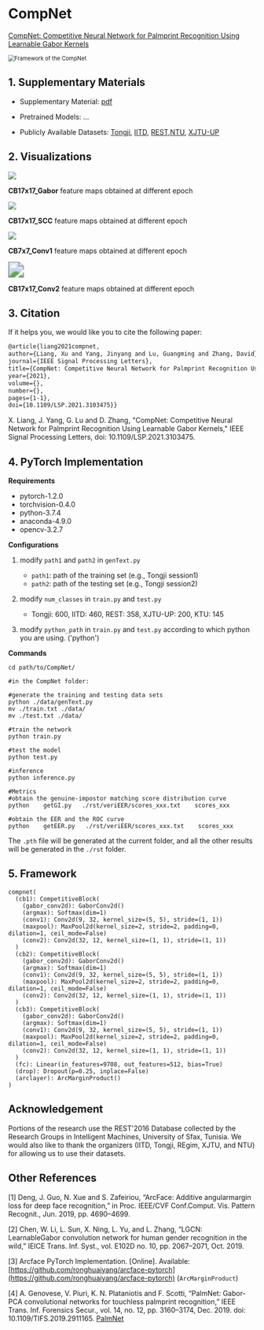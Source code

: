 # CompNet
[CompNet: Competitive Neural Network for Palmprint Recognition Using Learnable Gabor Kernels](https://ieeexplore.ieee.org/document/9512475)

<img src="./res/compnet.png" alt="Framework of the CompNet" style="zoom:80%;" />





## 1. Supplementary Materials

- Supplementary Material: [pdf](https://github.com/xuliangcs/compnet/blob/main/Supplementary%20Material.pdf)

- Pretrained Models: ...

- Publicly Available Datasets: [Tongji](https://sse.tongji.edu.cn/linzhang/contactlesspalm/index.htm), [IITD](https://www4.comp.polyu.edu.hk/~csajaykr/IITD/Database_Palm.htm), [REST](www.regim.org/publications/databases/regim-sfax-tunisian-hand-database2016-rest2016/),[NTU](https://github.com/BFLTeam/NTU_Dataset), [XJTU-UP](https://gr.xjtu.edu.cn/en/web/bell)





## 2. Visualizations
![](./res/05_cb2_gabor.gif)

**CB17x17_Gabor** feature maps obtained at different epoch

![](./res/06_cb2_scc.gif)

**CB17x17_SCC** feature maps obtained at different epoch

![](./res/11_cb3_conv1.gif)

**CB7x7_Conv1** feature maps obtained at different epoch 

<img src="./res/08_cb2_conv2.gif" style="zoom:200%;" />

**CB17x17_Conv2** feature maps obtained at different epoch





## 3. Citation

If it helps you, we would like you to cite the following paper:

```tex
@article{liang2021compnet,  
author={Liang, Xu and Yang, Jinyang and Lu, Guangming and Zhang, David},  
journal={IEEE Signal Processing Letters},   
title={CompNet: Competitive Neural Network for Palmprint Recognition Using Learnable Gabor Kernels},   
year={2021},  
volume={},  
number={},  
pages={1-1},  
doi={10.1109/LSP.2021.3103475}}
```

X. Liang, J. Yang, G. Lu and D. Zhang, "CompNet: Competitive Neural  Network for Palmprint Recognition Using Learnable Gabor Kernels," IEEE Signal Processing Letters, doi: 10.1109/LSP.2021.3103475.







## 4. PyTorch Implementation
**Requirements**

- pytorch-1.2.0 
- torchvision-0.4.0
- python-3.7.4
- anaconda-4.9.0
- opencv-3.2.7 


**Configurations**

1. modify `path1` and `path2` in `genText.py`

    - `path1`: path of the training set (e.g., Tongji session1)
    - `path2`: path of the testing set (e.g., Tongji session2)
    
2. modify `num_classes` in `train.py` and `test.py`
    - Tongji: 600, IITD: 460, REST: 358, XJTU-UP: 200, KTU: 145
    
3. modify `python_path` in `train.py` and `test.py` according to which python you are using. ('python')

**Commands**

```shell
cd path/to/CompNet/

#in the CompNet folder:

#generate the training and testing data sets
python ./data/genText.py
mv ./train.txt ./data/
mv ./test.txt ./data/

#train the network
python train.py

#test the model
python test.py

#inference
python inference.py

#Metrics
#obtain the genuine-impostor matching score distribution curve
python    getGI.py   ./rst/veriEER/scores_xxx.txt    scores_xxx

#obtain the EER and the ROC curve
python    getEER.py   ./rst/veriEER/scores_xxx.txt    scores_xxx
```
The `.pth` file will be generated at the current folder, and all the other results will be generated in the `./rst` folder.

## 5. Framework

```shell
compnet(
  (cb1): CompetitiveBlock(
    (gabor_conv2d): GaborConv2d()
    (argmax): Softmax(dim=1)
    (conv1): Conv2d(9, 32, kernel_size=(5, 5), stride=(1, 1))
    (maxpool): MaxPool2d(kernel_size=2, stride=2, padding=0, dilation=1, ceil_mode=False)
    (conv2): Conv2d(32, 12, kernel_size=(1, 1), stride=(1, 1))
  )
  (cb2): CompetitiveBlock(
    (gabor_conv2d): GaborConv2d()
    (argmax): Softmax(dim=1)
    (conv1): Conv2d(9, 32, kernel_size=(5, 5), stride=(1, 1))
    (maxpool): MaxPool2d(kernel_size=2, stride=2, padding=0, dilation=1, ceil_mode=False)
    (conv2): Conv2d(32, 12, kernel_size=(1, 1), stride=(1, 1))
  )
  (cb3): CompetitiveBlock(
    (gabor_conv2d): GaborConv2d()
    (argmax): Softmax(dim=1)
    (conv1): Conv2d(9, 32, kernel_size=(5, 5), stride=(1, 1))
    (maxpool): MaxPool2d(kernel_size=2, stride=2, padding=0, dilation=1, ceil_mode=False)
    (conv2): Conv2d(32, 12, kernel_size=(1, 1), stride=(1, 1))
  )
  (fc): Linear(in_features=9708, out_features=512, bias=True)
  (drop): Dropout(p=0.25, inplace=False)
  (arclayer): ArcMarginProduct()
)
```




## Acknowledgement

Portions of the research use the REST'2016 Database collected by the Research Groups in Intelligent Machines, University of Sfax, Tunisia. We would also like to thank the organizers (IITD, Tongji, REgim, XJTU, and NTU) for allowing us to use their datasets. 



## Other References

[1] Deng,  J.  Guo,  N.  Xue  and  S.  Zafeiriou,  “ArcFace:  Additive  angularmargin  loss  for  deep  face  recognition,” in Proc. IEEE/CVF Conf.Comput. Vis. Pattern Recognit., Jun. 2019, pp. 4690–4699.

[2] Chen, W. Li, L. Sun, X. Ning, L. Yu, and L. Zhang, “LGCN: LearnableGabor convolution network for human gender recognition in the wild,” IEICE Trans. Inf. Syst., vol. E102D no. 10, pp. 2067–2071, Oct. 2019.

[3] Arcface PyTorch Implementation. [Online]. Available: [https://github.com/ronghuaiyang/arcface-pytorch](https://github.com/ronghuaiyang/arcface-pytorch) (`ArcMarginProduct`)

[4] A. Genovese, V. Piuri, K. N. Plataniotis and F. Scotti, “PalmNet: Gabor-PCA convolutional networks for touchless palmprint recognition,” IEEE Trans. Inf. Forensics Secur., vol. 14, no. 12, pp. 3160–3174, Dec. 2019. doi: 10.1109/TIFS.2019.2911165. [PalmNet](https://github.com/AngeloUNIMI/PalmNet)

